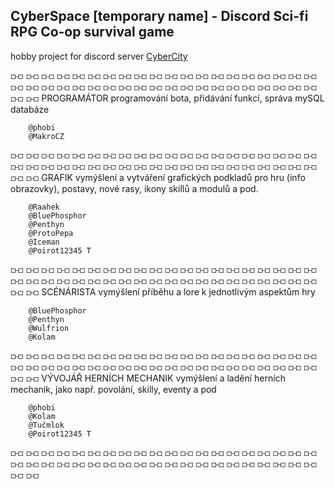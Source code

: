 ## CyberSpace [temporary name] - Discord Sci-fi RPG Co-op survival game

hobby project for discord server [CyberCity](https://discord.gg/NdrhvcF)


⟥⟤ ⟥⟤ ⟥⟤ ⟥⟤ ⟥⟤ ⟥⟤ ⟥⟤ ⟥⟤ ⟥⟤ ⟥⟤ ⟥⟤ ⟥⟤ ⟥⟤ ⟥⟤ ⟥⟤ ⟥⟤ ⟥⟤ ⟥⟤ ⟥⟤ ⟥⟤ ⟥⟤ ⟥⟤ ⟥⟤ ⟥⟤ ⟥⟤ ⟥⟤ ⟥⟤ ⟥⟤ ⟥⟤ ⟥⟤ ⟥⟤ ⟥⟤ ⟥⟤ ⟥⟤ ⟥⟤ ⟥⟤ ⟥⟤ ⟥⟤ ⟥⟤ ⟥⟤ ⟥⟤ ⟥⟤
PROGRAMÁTOR
programování bota, přidávání funkcí, správa mySQL databáze

        @phobi
        @MakroCZ 
⟥⟤ ⟥⟤ ⟥⟤ ⟥⟤ ⟥⟤ ⟥⟤ ⟥⟤ ⟥⟤ ⟥⟤ ⟥⟤ ⟥⟤ ⟥⟤ ⟥⟤ ⟥⟤ ⟥⟤ ⟥⟤ ⟥⟤ ⟥⟤ ⟥⟤ ⟥⟤ ⟥⟤ ⟥⟤ ⟥⟤ ⟥⟤ ⟥⟤ ⟥⟤ ⟥⟤ ⟥⟤ ⟥⟤ ⟥⟤ ⟥⟤ ⟥⟤ ⟥⟤ ⟥⟤ ⟥⟤ ⟥⟤ ⟥⟤ ⟥⟤ ⟥⟤ ⟥⟤ ⟥⟤ ⟥⟤
GRAFIK
vymýšlení a vytváření grafických podkladů pro hru (info obrazovky), postavy, nové rasy, ikony skillů a modulů a pod. 

        @Raahek
        @BluePhosphor 
        @Penthyn 
        @ProtoPepa 
        @Iceman 
        @Poirot12345 T 
⟥⟤ ⟥⟤ ⟥⟤ ⟥⟤ ⟥⟤ ⟥⟤ ⟥⟤ ⟥⟤ ⟥⟤ ⟥⟤ ⟥⟤ ⟥⟤ ⟥⟤ ⟥⟤ ⟥⟤ ⟥⟤ ⟥⟤ ⟥⟤ ⟥⟤ ⟥⟤ ⟥⟤ ⟥⟤ ⟥⟤ ⟥⟤ ⟥⟤ ⟥⟤ ⟥⟤ ⟥⟤ ⟥⟤ ⟥⟤ ⟥⟤ ⟥⟤ ⟥⟤ ⟥⟤ ⟥⟤ ⟥⟤ ⟥⟤ ⟥⟤ ⟥⟤ ⟥⟤ ⟥⟤ ⟥⟤ 
SCÉNÁRISTA
vymýšlení příběhu a lore k jednotlivým aspektům hry

        @BluePhosphor 
        @Penthyn 
        @Wulfrion 
        @Kolam 
⟥⟤ ⟥⟤ ⟥⟤ ⟥⟤ ⟥⟤ ⟥⟤ ⟥⟤ ⟥⟤ ⟥⟤ ⟥⟤ ⟥⟤ ⟥⟤ ⟥⟤ ⟥⟤ ⟥⟤ ⟥⟤ ⟥⟤ ⟥⟤ ⟥⟤ ⟥⟤ ⟥⟤ ⟥⟤ ⟥⟤ ⟥⟤ ⟥⟤ ⟥⟤ ⟥⟤ ⟥⟤ ⟥⟤ ⟥⟤ ⟥⟤ ⟥⟤ ⟥⟤ ⟥⟤ ⟥⟤ ⟥⟤ ⟥⟤ ⟥⟤ ⟥⟤ ⟥⟤ ⟥⟤ ⟥⟤ 
VÝVOJÁŘ HERNÍCH MECHANIK
vymýšlení a ladění herních mechanik, jako např. povolání, skilly, eventy a pod

        @phobi 
        @Kolam 
        @Tučmlok 
        @Poirot12345 T 
⟥⟤ ⟥⟤ ⟥⟤ ⟥⟤ ⟥⟤ ⟥⟤ ⟥⟤ ⟥⟤ ⟥⟤ ⟥⟤ ⟥⟤ ⟥⟤ ⟥⟤ ⟥⟤ ⟥⟤ ⟥⟤ ⟥⟤ ⟥⟤ ⟥⟤ ⟥⟤ ⟥⟤ ⟥⟤ ⟥⟤ ⟥⟤ ⟥⟤ ⟥⟤ ⟥⟤ ⟥⟤ ⟥⟤ ⟥⟤ ⟥⟤ ⟥⟤ ⟥⟤ ⟥⟤ ⟥⟤ ⟥⟤ ⟥⟤ ⟥⟤ ⟥⟤ ⟥⟤ ⟥⟤ ⟥⟤ 
